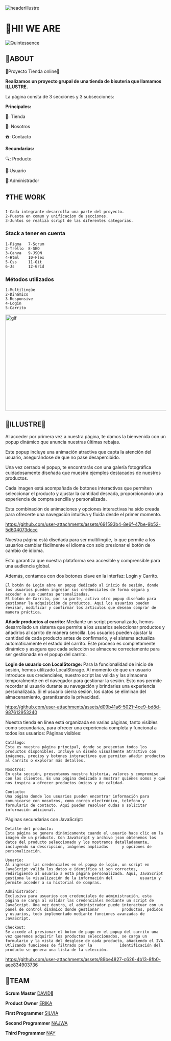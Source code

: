 ![headerillustre](https://github.com/user-attachments/assets/b6d56950-6e20-49d0-87e4-7824d2f8405c)

<h1>👋HI! WE ARE</h1>

![Quintessence](https://github.com/user-attachments/assets/6f496b40-a523-4a28-9eee-df2813c5c65b)

<h2>🚀ABOUT</h2>
💫Proyecto Tienda online💫

**Realizamos un proyecto grupal de una tienda de bisuteria que llamamos ILLUSTRE.**

La página consta de 3 secciones y 3 subsecciones:

 **Principales:**
 
💍: Tienda 

👯: Nosotros

☎️: Contacto

**Secundarias:**

🔍: Producto

🫵:Usuario

🥇:Administrador


<h2>❓THE WORK</h2>

    1-Cada integrante desarrolla una parte del proyecto.
    2-Puesta en comun y unificacion de secciones.
    3-Juntos se realiza script de las diferentes categorias.    

<h3>Stack a tener en cuenta</h3>

    1-Figma   7-Scrum
    2-Trello  8-SEO
    3-Canva   9-JSON
    4-Html    10-Flex
    5-Css     11-Git
    6-Js      12-Grid

<h3>Métodos utilizados</h3>

    1-Multilingüe
    2-Dinámico
    3-Responsive
    4-Login
    5-Carrito

<img src="https://i.pinimg.com/originals/ae/04/be/ae04bed538cfc114dc560a12cf50adeb.gif" width="900" height="300" alt="gif">

<h2>💎ILLUSTRE💎</h2>

Al acceder por primera vez a nuestra página, te damos la bienvenida con un popup dinámico que anuncia nuestras últimas rebajas.

Este popup incluye una animación atractiva que capta la atención del usuario, asegurándose de que no pase desapercibido.

Una vez cerrado el popup, te encontrarás con una galería fotográfica cuidadosamente diseñada que muestra ejemplos destacados de nuestros productos.

Cada imagen está acompañada de botones interactivos que permiten seleccionar el producto y ajustar la cantidad deseada, proporcionando una experiencia de compra sencilla y personalizada.

Esta combinación de animaciones y opciones interactivas ha sido creada para ofrecerte una navegación intuitiva y fluida desde el primer momento.


https://github.com/user-attachments/assets/691593b4-8e6f-47be-9b52-5d604073dccc


Nuestra página está diseñada para ser multilingüe, lo que permite a los usuarios cambiar fácilmente el idioma con solo presionar el botón de cambio de idioma.

Esto garantiza que nuestra plataforma sea accesible y comprensible para una audiencia global.

Además, contamos con dos botones clave en la interfaz: Login y Carrito.

    El botón de Login abre un popup dedicado al inicio de sesión, donde los usuarios pueden ingresar sus credenciales de forma segura y acceder a sus cuentas personalizadas.
    El botón de Carrito, por su parte, activa otro popup diseñado para gestionar la adquisición de productos. Aquí los usuarios pueden revisar, modificar y confirmar los artículos que desean comprar de manera práctica.

**Añadir productos al carrito:**
Mediante un script personalizado, hemos desarrollado un sistema que permite a los usuarios seleccionar productos y añadirlos al carrito de manera sencilla. Los usuarios pueden ajustar la cantidad de cada producto antes de confirmarlo, y el sistema actualiza automáticamente el estado del carrito. Este proceso es completamente dinámico y asegura que cada selección se almacene correctamente para ser gestionada en el popup del carrito.

**Login de usuario con LocalStorage:**
Para la funcionalidad de inicio de sesión, hemos utilizado LocalStorage. Al momento de que un usuario introduce sus credenciales, nuestro script las valida y las almacena temporalmente en el navegador para gestionar la sesión. Esto nos permite recordar al usuario durante su navegación y brindarles una experiencia personalizada. Si el usuario cierra sesión, los datos se eliminan del almacenamiento, garantizando la privacidad.


https://github.com/user-attachments/assets/d09b41a6-5021-4ce9-bd8d-987612953240


Nuestra tienda en línea está organizada en varias páginas, tanto visibles como secundarias, para ofrecer una experiencia completa y funcional a todos los usuarios:
Páginas visibles:

    Catálogo:
    Esta es nuestra página principal, donde se presentan todos los productos disponibles. Incluye un diseño visualmente atractivo con imágenes, precios y botones interactivos que permiten añadir productos al carrito o explorar más detalles.

    Nosotros:
    En esta sección, presentamos nuestra historia, valores y compromiso con los clientes. Es una página dedicada a mostrar quiénes somos y qué nos inspira a ofrecer productos únicos y de calidad.

    Contacto:
    Una página donde los usuarios pueden encontrar información para comunicarse con nosotros, como correo electrónico, teléfono y formulario de contacto. Aquí pueden resolver dudas o solicitar información adicional.

Páginas secundarias con JavaScript:

    Detalle del producto:
    Esta página se genera dinámicamente cuando el usuario hace clic en la imagen de un producto. Con JavaScript y archivo json obtenemos los datos del producto seleccionado y los mostramos detalladamente, incluyendo su descripción, imágenes ampliadas      y opciones de personalización.

    Usuario:
    Al ingresar las credenciales en el popup de login, un script en JavaScript valida los datos e identifica si son correctos, redirigiendo al usuario a esta página personalizada. Aquí, JavaScript gestiona la visualización de la información del            usuario y permite acceder a su historial de compras.

    Administrador:
    Exclusiva para usuarios con credenciales de administración, esta página se carga al validar las credenciales mediante un script de JavaScript. Una vez dentro, el administrador puede interactuar con un panel de control dinámico donde gestionar          productos, pedidos y usuarios, todo implementado mediante funciones avanzadas de JavaScript.

    Checkout:
    Se accede al presionar el boton de pago en el popup del carrito una vez queremos adquirir los productos seleccionados, se carga un formulario y la vista del desglose de cada producto, añadiendo el IVA. Utlizando funciones de filtrado por la            identificación del producto se genera una lista de la selección.

    

https://github.com/user-attachments/assets/89be4827-c626-4b13-8fb0-aee834903736



<h2>👥TEAM</h2>

**Scrum Master**
[DAVID](https://github.com/Davis-10)🍅

**Product Owner**
[ÉRIKA](https://github.com/Erika-Fullstack)

**First Programmer**
[SILVIA](https://github.com/silvia76-max)

**Second Programmer**
[NAJWA](https://github.com/Najwaelqortobi)

**Third Programmer**
[NAY](https://github.com/naytxi)


